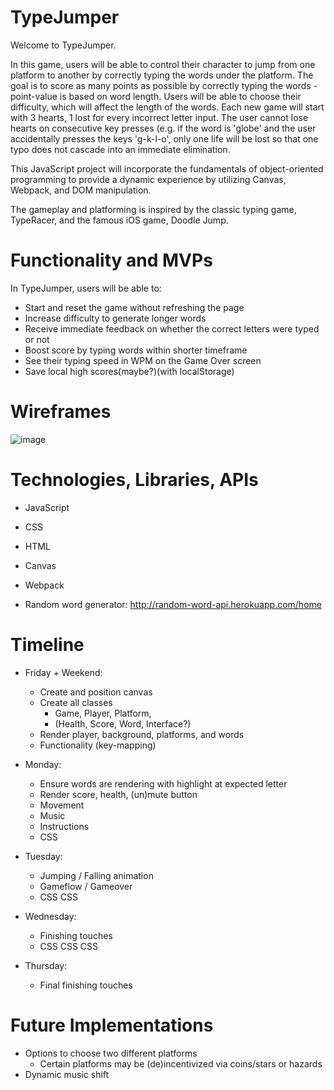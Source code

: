 # TypeJumper

Welcome to TypeJumper.

In this game, users will be able to control their character to jump from one platform to another by correctly typing the words under the platform. The goal is to score as many points as possible by correctly typing the words - point-value is based on word length.
Users will be able to choose their difficulty, which will affect the length of the words. Each new game will start with 3 hearts, 1 lost for every incorrect letter input.
The user cannot lose hearts on consecutive key presses (e.g. if the word is 'globe' and the user accidentally presses the keys 'g-k-l-o', only one life will be lost so that one typo does not cascade into an immediate elimination.

This JavaScript project will incorporate the fundamentals of object-oriented programming to provide a dynamic experience by utilizing Canvas, Webpack, and DOM manipulation.

The gameplay and platforming is inspired by the classic typing game, TypeRacer, and the famous iOS game, Doodle Jump.


# Functionality and MVPs
In TypeJumper, users will be able to:

- Start and reset the game without refreshing the page
- Increase difficulty to generate longer words
- Receive immediate feedback on whether the correct letters were typed or not
- Boost score by typing words within shorter timeframe
- See their typing speed in WPM on the Game Over screen
- Save local high scores(maybe?)(with localStorage)


# Wireframes

![image](https://user-images.githubusercontent.com/126287032/236381805-d5a7e5d3-3623-4635-86c1-bde64a8b01cd.png)


# Technologies, Libraries, APIs
- JavaScript
- CSS
- HTML
- Canvas
- Webpack

- Random word generator: 
http://random-word-api.herokuapp.com/home


# Timeline
- Friday + Weekend:
  - Create and position canvas
  - Create all classes
    - Game, Player, Platform, 
    - (Health, Score, Word, Interface?)
  - Render player, background, platforms, and words 
  - Functionality (key-mapping)

- Monday:
  - Ensure words are rendering with highlight at expected letter
  - Render score, health, (un)mute button
  - Movement
  - Music
  - Instructions
  - CSS
  
- Tuesday:
  - Jumping / Falling animation
  - Gameflow / Gameover
  - CSS CSS

- Wednesday:
  - Finishing touches
  - CSS CSS CSS

- Thursday:
  - Final finishing touches

# Future Implementations

- Options to choose two different platforms
  - Certain platforms may be (de)incentivized via coins/stars or hazards
- Dynamic music shift
